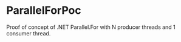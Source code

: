 # ParallelForPoc

Proof of concept of .NET Parallel.For with N producer threads and 1 consumer thread.
